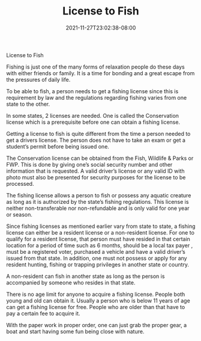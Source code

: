 ﻿---
title: "License to Fish"
date: 2021-11-27T23:02:38-08:00
description: "Fishing Tips for Web Success"
featured_image: "/images/Fishing.jpg"
tags: ["Fishing"]
---

License to Fish


Fishing is just one of the many forms of relaxation people do these days with either friends or family. It is a time for bonding and a great escape from the pressures of daily life. 

To be able to fish, a person needs to get a fishing license since this is requirement by law and the regulations regarding fishing varies from one state to the other. 

In some states, 2 licenses are needed. One is called the Conservation license which is a prerequisite before one can obtain a fishing license. 

Getting a license to fish is quite different from the time a person needed to get a drivers license. The person does not have to take an exam or get a student’s permit before being issued one. 

The Conservation license can be obtained from the Fish, Wildlife & Parks or FWP. This is done by giving one’s social security number and other information that is requested. A valid driver’s license or any valid ID with photo must also be presented for security purposes for the license to be processed.

The fishing license allows a person to fish or possess any aquatic creature as long as it is authorized by the state’s fishing regulations. This license is neither non-transferable nor non-refundable and is only valid for one year or season.

Since fishing licenses as mentioned earlier vary from state to state, a fishing license can either be a resident license or a non-resident license. For one to qualify for a resident license, that person must have resided in that certain location for a period of time such as 6 months, should be a local tax payer , must be a registered voter, purchased a vehicle and have a valid driver’s issued from that state. In addition, one must not possess or apply for any resident hunting, fishing or trapping privileges in another state or country.

A non-resident can fish in another state as long as the person is accompanied by someone who resides in that state.

There is no age limit for anyone to acquire a fishing license. People both young and old can obtain it. Usually a person who is below 11 years of age can get a fishing license for free. People who are older than that have to pay a certain fee to acquire it.

With the paper work in proper order, one can just grab the proper gear, a boat and start having some fun being close with nature.

